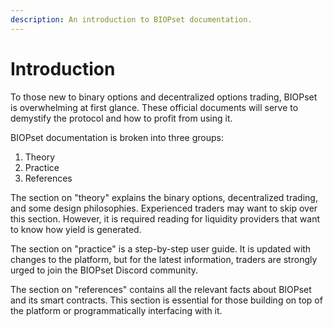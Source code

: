 ```yaml
---
description: An introduction to BIOPset documentation.
---
```


# Introduction

To those new to binary options and decentralized options trading, BIOPset is overwhelming at first glance. These official documents will serve to demystify the protocol and how to profit from using it.

BIOPset documentation is broken into three groups:

1. Theory
2. Practice
3. References

The section on "theory" explains the binary options, decentralized trading, and some design philosophies. Experienced traders may want to skip over this section. However, it is required reading for liquidity providers that want to know how yield is generated.

The section on "practice" is a step-by-step user guide. It is updated with changes to the platform, but for the latest information, traders are strongly urged to join the BIOPset Discord community.

The section on "references" contains all the relevant facts about BIOPset and its smart contracts. This section is essential for those building on top of the platform or programmatically interfacing with it.

